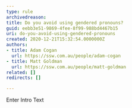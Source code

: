 ```yaml
---
type: rule
archivedreason: 
title: Do you avoid using gendered pronouns?
guid: eebb3e51-9869-4fee-8f99-988bd4467b15
uri: do-you-avoid-using-gendered-pronouns
created: 2020-12-21T15:32:54.0000000Z
authors:
- title: Adam Cogan
  url: https://ssw.com.au/people/adam-cogan
- title: Matt Goldman
  url: https://ssw.com.au/people/matt-goldman
related: []
redirects: []

---
```



Enter Intro Text
<br><excerpt class='endintro'></excerpt><br>



